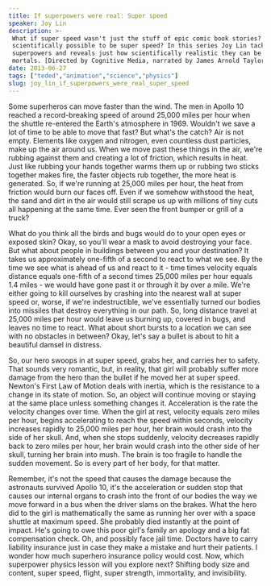```yaml
---
title: If superpowers were real: Super speed
speaker: Joy Lin
description: >-
 What if super speed wasn't just the stuff of epic comic book stories? Is it
 scientifically possible to be super speed? In this series Joy Lin tackles six
 superpowers and reveals just how scientifically realistic they can be to us mere
 mortals. [Directed by Cognitive Media, narrated by James Arnold Taylor].
date: 2013-06-27
tags: ["teded","animation","science","physics"]
slug: joy_lin_if_superpowers_were_real_super_speed
---
```


Some superheros can move faster than the wind. The men in Apollo 10 reached a
record-breaking speed of around 25,000 miles per hour when the shuttle re-entered the
Earth's atmosphere in 1969. Wouldn't we save a lot of time to be able to move that fast?
But what's the catch? Air is not empty. Elements like oxygen and nitrogen, even countless
dust particles, make up the air around us. When we move past these things in the air,
we're rubbing against them and creating a lot of friction, which results in heat. Just
like rubbing your hands together warms them up or rubbing two sticks together makes fire,
the faster objects rub together, the more heat is generated. So, if we're running at
25,000 miles per hour, the heat from friction would burn our faces off. Even if we somehow
withstood the heat, the sand and dirt in the air would still scrape us up with millions of
tiny cuts all happening at the same time. Ever seen the front bumper or grill of a
truck?

What do you think all the birds and bugs would do to your open eyes or exposed skin? Okay,
so you'll wear a mask to avoid destroying your face. But what about people in buildings
between you and your destination? It takes us approximately one-fifth of a second to react
to what we see. By the time we see what is ahead of us and react to it - time times
velocity equals distance equals one-fifth of a second times 25,000 miles per hour equals
1.4 miles - we would have gone past it or through it by over a mile. We're either going to
kill ourselves by crashing into the nearest wall at super speed or, worse, if we're
indestructible, we've essentially turned our bodies into missiles that destroy everything
in our path. So, long distance travel at 25,000 miles per hour would leave us burning up,
covered in bugs, and leaves no time to react. What about short bursts to a location we can
see with no obstacles in between? Okay, let's say a bullet is about to hit a beautiful
damsel in distress.

So, our hero swoops in at super speed, grabs her, and carries her to safety. That sounds
very romantic, but, in reality, that girl will probably suffer more damage from the hero
than the bullet if he moved her at super speed. Newton's First Law of Motion deals with
inertia, which is the resistance to a change in its state of motion. So, an object will
continue moving or staying at the same place unless something changes it. Acceleration is
the rate the velocity changes over time. When the girl at rest, velocity equals zero miles
per hour, begins accelerating to reach the speed within seconds, velocity increases
rapidly to 25,000 miles per hour, her brain would crash into the side of her skull. And,
when she stops suddenly, velocity decreases rapidly back to zero miles per hour, her brain
would crash into the other side of her skull, turning her brain into mush. The brain is
too fragile to handle the sudden movement. So is every part of her body, for that
matter.

Remember, it's not the speed that causes the damage because the astronauts survived Apollo
10, it's the acceleration or sudden stop that causes our internal organs to crash into the
front of our bodies the way we move forward in a bus when the driver slams on the brakes.
What the hero did to the girl is mathematically the same as running her over with a space
shuttle at maximum speed. She probably died instantly at the point of impact. He's going
to owe this poor girl's family an apology and a big fat compensation check. Oh, and
possibly face jail time. Doctors have to carry liability insurance just in case they make
a mistake and hurt their patients. I wonder how much superhero insurance policy would
cost. Now, which superpower physics lesson will you explore next? Shifting body size and
content, super speed, flight, super strength, immortality, and invisibility.

<!--
ad_duration=0
event="TED-Ed"
external_start_time=0
intro_duration=0
is_subtitle_required="False"
is_talk_featured="False"
language="en"
language_swap="False"
native_language="en"
number_of_related_talks=6
number_of_speakers=1
number_of_subtitled_videos=0
number_of_tags=4
number_of_talk_download_languages=22
number_of_talk_more_resources=0
number_of_talk_recommendations=0
number_of_talks_take_actions=0
post_ad_duration=0
published_timestamp="2019-02-12 22:37:28"
recording_date="2013-06-27"
speaker_is_published=0
speaker_name="Joy Lin"
talk_name="If superpowers were real: Super speed"
talks_tags=["teded","animation","science","physics"]
url_photo_talk="https://s3.amazonaws.com/talkstar-photos/uploads/470d7df8-fb76-4e90-9220-b2b546d1873f/93_superspeed.jpg"
url_webpage="https://www.ted.com/talks/joy_lin_if_superpowers_were_real_super_speed"
video_type_name="TED-Ed Original"
-->